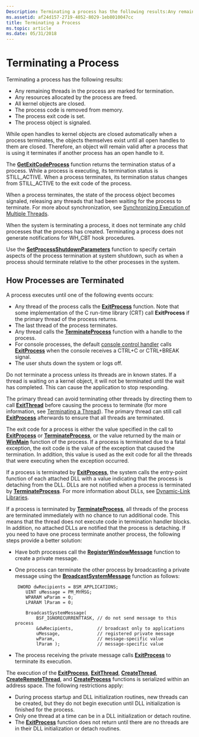 ```yaml
---
Description: Terminating a process has the following results:Any remaining threads in the process are marked for termination.Any resources allocated by the process are freed.All kernel objects are closed.The process code is removed from memory.The process exit code is set.The process object is signaled.
ms.assetid: af24d157-2719-4052-8029-1eb8010047cc
title: Terminating a Process
ms.topic: article
ms.date: 05/31/2018
---
```


# Terminating a Process

Terminating a process has the following results:

-   Any remaining threads in the process are marked for termination.
-   Any resources allocated by the process are freed.
-   All kernel objects are closed.
-   The process code is removed from memory.
-   The process exit code is set.
-   The process object is signaled.

While open handles to kernel objects are closed automatically when a process terminates, the objects themselves exist until all open handles to them are closed. Therefore, an object will remain valid after a process that is using it terminates if another process has an open handle to it.

The [**GetExitCodeProcess**](https://msdn.microsoft.com/library/ms683189(v=VS.85).aspx) function returns the termination status of a process. While a process is executing, its termination status is STILL\_ACTIVE. When a process terminates, its termination status changes from STILL\_ACTIVE to the exit code of the process.

When a process terminates, the state of the process object becomes signaled, releasing any threads that had been waiting for the process to terminate. For more about synchronization, see [Synchronizing Execution of Multiple Threads](synchronizing-execution-of-multiple-threads.md).

When the system is terminating a process, it does not terminate any child processes that the process has created. Terminating a process does not generate notifications for WH\_CBT hook procedures.

Use the [**SetProcessShutdownParameters**](https://msdn.microsoft.com/library/ms686227(v=VS.85).aspx) function to specify certain aspects of the process termination at system shutdown, such as when a process should terminate relative to the other processes in the system.

## How Processes are Terminated

A process executes until one of the following events occurs:

-   Any thread of the process calls the [**ExitProcess**](https://msdn.microsoft.com/library/ms682658(v=VS.85).aspx) function. Note that some implementation of the C run-time library (CRT) call **ExitProcess** if the primary thread of the process returns.
-   The last thread of the process terminates.
-   Any thread calls the [**TerminateProcess**](https://msdn.microsoft.com/library/ms686714(v=VS.85).aspx) function with a handle to the process.
-   For console processes, the default [console control handler](https://msdn.microsoft.com/library/ms682066(v=VS.85).aspx) calls [**ExitProcess**](https://msdn.microsoft.com/library/ms682658(v=VS.85).aspx) when the console receives a CTRL+C or CTRL+BREAK signal.
-   The user shuts down the system or logs off.

Do not terminate a process unless its threads are in known states. If a thread is waiting on a kernel object, it will not be terminated until the wait has completed. This can cause the application to stop responding.

The primary thread can avoid terminating other threads by directing them to call [**ExitThread**](https://msdn.microsoft.com/library/ms682659(v=VS.85).aspx) before causing the process to terminate (for more information, see [Terminating a Thread](terminating-a-thread.md)). The primary thread can still call [**ExitProcess**](https://msdn.microsoft.com/library/ms682658(v=VS.85).aspx) afterwards to ensure that all threads are terminated.

The exit code for a process is either the value specified in the call to [**ExitProcess**](https://msdn.microsoft.com/library/ms682658(v=VS.85).aspx) or [**TerminateProcess**](https://msdn.microsoft.com/library/ms686714(v=VS.85).aspx), or the value returned by the main or [**WinMain**](https://msdn.microsoft.com/library/ms633559(v=VS.85).aspx) function of the process. If a process is terminated due to a fatal exception, the exit code is the value of the exception that caused the termination. In addition, this value is used as the exit code for all the threads that were executing when the exception occurred.

If a process is terminated by [**ExitProcess**](https://msdn.microsoft.com/library/ms682658(v=VS.85).aspx), the system calls the entry-point function of each attached DLL with a value indicating that the process is detaching from the DLL. DLLs are not notified when a process is terminated by [**TerminateProcess**](https://msdn.microsoft.com/library/ms686714(v=VS.85).aspx). For more information about DLLs, see [Dynamic-Link Libraries](https://msdn.microsoft.com/library/ms682589(v=VS.85).aspx).

If a process is terminated by [**TerminateProcess**](https://msdn.microsoft.com/library/ms686714(v=VS.85).aspx), all threads of the process are terminated immediately with no chance to run additional code. This means that the thread does not execute code in termination handler blocks. In addition, no attached DLLs are notified that the process is detaching. If you need to have one process terminate another process, the following steps provide a better solution:

-   Have both processes call the [**RegisterWindowMessage**](https://msdn.microsoft.com/library/ms644947(v=VS.85).aspx) function to create a private message.
-   One process can terminate the other process by broadcasting a private message using the [**BroadcastSystemMessage**](https://msdn.microsoft.com/library/ms644932(v=VS.85).aspx) function as follows:

    ``` syntax
     DWORD dwRecipients = BSM_APPLICATIONS;
        UINT uMessage = PM_MYMSG;
        WPARAM wParam = 0;
        LPARAM lParam = 0;

        BroadcastSystemMessage( 
            BSF_IGNORECURRENTTASK, // do not send message to this process
            &dwRecipients,         // broadcast only to applications
            uMessage,              // registered private message
            wParam,                // message-specific value
            lParam );              // message-specific value
    ```

-   The process receiving the private message calls [**ExitProcess**](https://msdn.microsoft.com/library/ms682658(v=VS.85).aspx) to terminate its execution.

The execution of the [**ExitProcess**](https://msdn.microsoft.com/library/ms682658(v=VS.85).aspx), [**ExitThread**](https://msdn.microsoft.com/library/ms682659(v=VS.85).aspx), [**CreateThread**](https://msdn.microsoft.com/library/ms682453(v=VS.85).aspx), [**CreateRemoteThread**](https://msdn.microsoft.com/library/ms682437(v=VS.85).aspx), and [**CreateProcess**](https://msdn.microsoft.com/library/ms682425(v=VS.85).aspx) functions is serialized within an address space. The following restrictions apply:

-   During process startup and DLL initialization routines, new threads can be created, but they do not begin execution until DLL initialization is finished for the process.
-   Only one thread at a time can be in a DLL initialization or detach routine.
-   The [**ExitProcess**](https://msdn.microsoft.com/library/ms682658(v=VS.85).aspx) function does not return until there are no threads are in their DLL initialization or detach routines.

 

 



